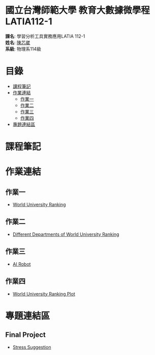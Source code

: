# 國立台灣師範大學 教育大數據微學程 LATIA112-1
**課名**: 學習分析工具實務應用LATIA 112-1  
**姓名**: [陳芯崴](https://github.com/HsinWei-Chen/LATIA112-1.git)  
**系級**: 物理系114級  

# **目錄**
* [課程筆記](#課程筆記)
* [作業連結](#作業連結)
  + [作業一](#作業一)
  + [作業二](#作業二)
  + [作業三](#作業三)
  + [作業四](#作業四)
* [專題連結區](#專題連結區)
# **課程筆記**
# **作業連結**
## **作業一**
* [World University Ranking](https://github.com/HsinWei-Chen/LATIA112-1/blob/main/HW1/HW1.ipynb)
## **作業二**
* [Different Departments of World University Ranking](https://github.com/HsinWei-Chen/LATIA112-1/blob/main/HW2/HW2.ipynb)
## **作業三**
* [AI Robot](https://github.com/HsinWei-Chen/LATIA112-1/blob/main/HW3/app.py)
## **作業四**
* [World University Ranking Plot](https://github.com/HsinWei-Chen/LATIA112-1/blob/main/Hw4/index.html)
# **專題連結區**
## **Final Project**
* [Stress Suggestion](https://github.com/Lanli0226/Final_Project_Demo/blob/main/final_project/app.py)
